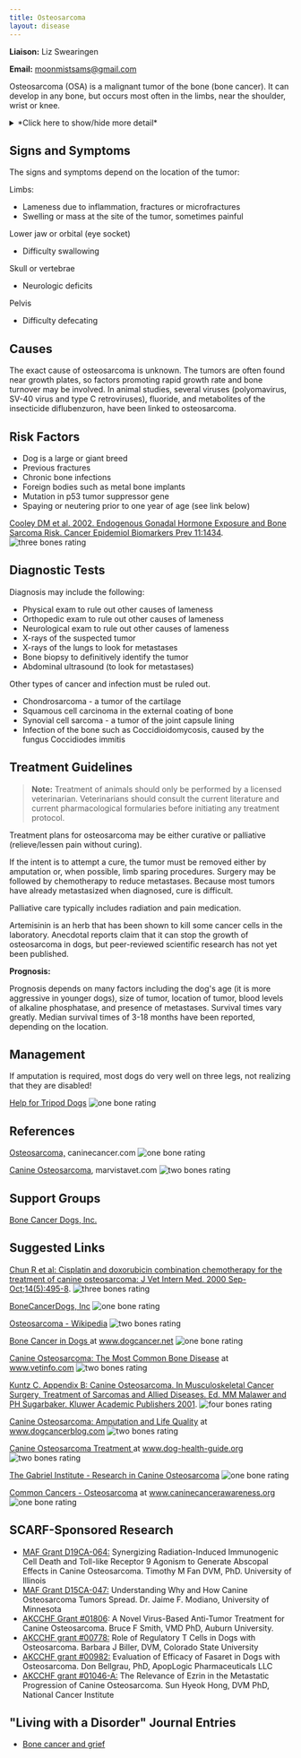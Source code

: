 ```yaml
---
title: Osteosarcoma
layout: disease
---
```


**Liaison:** Liz Swearingen

**Email:** [moonmistsams@gmail.com](mailto:moonmistsams@gmail.com)

Osteosarcoma (OSA) is a malignant tumor of the bone (bone cancer). It can develop in any bone, but occurs most often in the limbs, near the shoulder, wrist or knee.

<details>
<summary>*Click here to show/hide more detail*</summary>
Osteosarcoma (OSA) is the most common malignant bone tumor in dogs, but only accounts for 5% of canine tumors.  It can develop in any bone, but 75-85% of canine osteosarcomas occur in the limbs (appendicular osteosarcoma).   It is most common in large and giant breeds, developing at middle age or beyond, but it can occur at any age.

Osteosarcoma is painful and frequently causes lameness. It starts within the bone and destroys the bone from the inside out as it grows. Swelling may also be seen as the tumor grows and replaces normal bone with tumorous bone. The tumorous bone is weaker than healthy bone and can break easily (pathologic fracture) - this type of break will not heal.

Osteosarcoma is aggressive and highly metastatic, most osteosarcomas have already metastasized to the lungs or other bones when diagnosed.

</details>

## Signs and Symptoms

The signs and symptoms depend on the location of the tumor:

Limbs:

- Lameness due to inflammation, fractures or microfractures
- Swelling or mass at the site of the tumor, sometimes painful

Lower jaw or orbital (eye socket)

- Difficulty swallowing

Skull or vertebrae

- Neurologic deficits

Pelvis

- Difficulty defecating

## Causes

The exact cause of osteosarcoma is unknown. The tumors are often found near growth plates, so factors promoting rapid growth rate and bone turnover may be involved. In animal studies, several viruses (polyomavirus, SV-40 virus and type C retroviruses), fluoride, and metabolites of the insecticide diflubenzuron, have been linked to osteosarcoma.

## Risk Factors

- Dog is a large or giant breed
- Previous fractures
- Chronic bone infections
- Foreign bodies such as metal bone implants
- Mutation in p53 tumor suppressor gene
- Spaying or neutering prior to one year of age (see link below)

[Cooley DM et al. 2002. Endogenous Gonadal Hormone Exposure and Bone Sarcoma Risk. Cancer Epidemiol Biomarkers Prev 11:1434](https://aacrjournals.org/cebp/article/11/11/1434/166639/Endogenous-Gonadal-Hormone-Exposure-and-Bone). ![three bones
rating](/img/3-bones.png)

## Diagnostic Tests

Diagnosis may include the following:

- Physical exam to rule out other causes of lameness
- Orthopedic exam to rule out other causes of lameness
- Neurological exam to rule out other causes of lameness
- X-rays of the suspected tumor
- X-rays of the lungs to look for metastases
- Bone biopsy to definitively identify the tumor
- Abdominal ultrasound (to look for metastases)

Other types of cancer and infection must be ruled out.

- Chondrosarcoma - a tumor of the cartilage
- Squamous cell carcinoma in the external coating of bone
- Synovial cell sarcoma - a tumor of the joint capsule lining
- Infection of the bone such as Coccidioidomycosis, caused by the fungus Coccidiodes immitis

## Treatment Guidelines

> **Note:** Treatment of animals should only be performed by a licensed veterinarian. Veterinarians should consult the current literature and current pharmacological formularies before initiating any treatment protocol.

Treatment plans for osteosarcoma may be either curative or palliative (relieve/lessen pain without curing).

If the intent is to attempt a cure, the tumor must be removed either by amputation or, when possible, limb sparing procedures. Surgery may be followed by chemotherapy to reduce metastases. Because most tumors have already metastasized when diagnosed, cure is difficult.

Palliative care typically includes radiation and pain medication.

Artemisinin is an herb that has been shown to kill some cancer cells in the laboratory. Anecdotal reports claim that it can stop the growth of osteosarcoma in dogs, but peer-reviewed scientific research has not yet been published.

**Prognosis:**

Prognosis depends on many factors including the dog's age (it is more aggressive in younger dogs), size of tumor, location of tumor, blood levels of alkaline phosphatase, and presence of metastases. Survival times vary greatly. Median survival times of 3-18 months have been reported, depending on the location.

## Management

If amputation is required, most dogs do very well on three legs, not realizing that they are disabled!

[Help for Tripod Dogs](http://tripawds.com/) ![one
bone
rating](/img/1-bone.png)

## References

[Osteosarcoma,](http://web.archive.org/web/20160327102327/http://caninecancer.com/Osteosarcoma.html) caninecancer.com ![one bone
rating](/img/1-bone.png)

[Canine Osteosarcoma](http://www.marvistavet.com/osteosarcoma.pml), marvistavet.com ![two bones
rating](/img/2-bones.png)

## Support Groups

[Bone Cancer Dogs, Inc.](http://www.bonecancerdogs.org/)

## Suggested Links

[Chun R et al: Cisplatin and doxorubicin combination chemotherapy for the treatment of canine osteosarcoma: J Vet Intern Med. 2000 Sep-Oct;14(5):495-8](http://www.ncbi.nlm.nih.gov/pubmed/11012111). ![three bones
rating](/img/3-bones.png)

[BoneCancerDogs, Inc](http://www.bonecancerdogs.org/) ![one bone
rating](/img/1-bone.png)

[Osteosarcoma - Wikipedia](http://en.wikipedia.org/wiki/Osteosarcoma) ![two bones
rating](/img/2-bones.png)

[Bone Cancer in Dogs ](https://dogcancer.net/how-it-helps/bone-cancer-in-dogs/) at www.dogcancer.net ![one bone rating](/img/1-bone.png)

[Canine Osteosarcoma: The Most Common Bone Disease](http://www.vetinfo.com/canine-osteosarcoma.html) at www.vetinfo.com ![two bones
rating](/img/2-bones.png)

[Kuntz C. Appendix B: Canine Osteosarcoma. In Musculoskeletal Cancer Surgery, Treatment of Sarcomas and Allied Diseases. Ed. MM Malawer and PH Sugarbaker. Kluwer Academic Publishers 2001](http://www.sarcoma.org/publications/mcs/ch38.pdf). ![four bones
rating](/img/4-bones.png)

[Canine Osteosarcoma: Amputation and Life Quality](https://www.dogcancerblog.com/video/amputation-for-dogs-with-osteosarcoma-cancer/) at www.dogcancerblog.com ![two bones
rating](/img/2-bones.png)

[Canine Osteosarcoma Treatment ](http://www.dog-health-guide.org/canineosteosarcomatreatment.html) at www.dog-health-guide.org ![two bones
rating](/img/2-bones.png)

[The Gabriel Institute - Research in Canine Osteosarcoma](http://www.gabrielinstitute.org/) ![one bone
rating](/img/1-bone.png)

[Common Cancers - Osteosarcoma](http://web.archive.org/web/20211204104116/https://caninecancerawareness.org/canine-cancer-diagnosis/osteosarcoma) at www.caninecancerawareness.org ![one bone
rating](/img/1-bone.png)

## SCARF-Sponsored Research

- [MAF Grant D19CA-064:](/research/morris-d19ca-064/) Synergizing Radiation-Induced Immunogenic Cell Death and Toll-like Receptor 9 Agonism to Generate Abscopal Effects in Canine Osteosarcoma. Timothy M Fan DVM, PhD. University of Illinois
- [MAF Grant D15CA-047:](/research/current-studies/morris-grant-d15ca-047) Understanding Why and How Canine Osteosarcoma Tumors Spread. Dr. Jaime F. Modiano, University of Minnesota
- [AKCCHF Grant #01806](/research/current-studies/akcchf-grant-01806): A Novel Virus-Based Anti-Tumor Treatment for Canine Osteosarcoma. Bruce F Smith, VMD PhD, Auburn University.
- [AKCCHF grant #00778:](/research/current-studies/akcchf-grant-00778) Role of Regulatory T Cells in Dogs with Osteosarcoma. Barbara J Biller, DVM, Colorado State University
- [AKCCHF grant #00982:](/research/current-studies/akcchf-grant-00982) Evaluation of Efficacy of Fasaret in Dogs with Osteosarcoma. Don Bellgrau, PhD, ApopLogic Pharmaceuticals LLC
- [AKCCHF grant #01046-A:](/research/current-studies/akcchf-grant-01046-a) The Relevance of Ezrin in the Metastatic Progression of Canine Osteosarcoma. Sun Hyeok Hong, DVM PhD, National Cancer Institute

## "Living with a Disorder" Journal Entries

- [Bone cancer and grief](/diseases/osteosarcoma-bone-cancer-and-grief)

